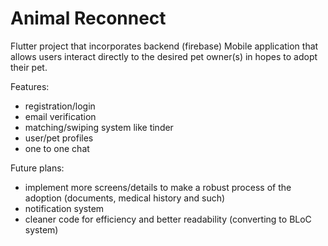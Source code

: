 # Animal Reconnect
Flutter project that incorporates backend (firebase)
Mobile application that allows users interact directly to the desired pet owner(s) in hopes to adopt their pet.

Features:
 - registration/login
 - email verification
 - matching/swiping system like tinder
 - user/pet profiles
 - one to one chat

Future plans:
 - implement more screens/details to make a robust process of the adoption (documents, medical history and such)
 - notification system
 - cleaner code for efficiency and better readability (converting to BLoC system)
